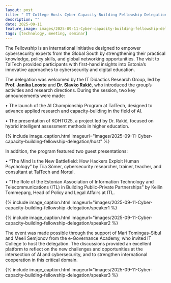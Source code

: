 ```yaml
---
layout: post
title: " IT College Hosts Cyber Capacity-Building Fellowship Delegation from the Global South"
description: ""
date: 2025-09-11
feature_image: images/2025-09-11-Cyber-capacity-building-fellowship-delegation/cover.jpg
tags: [technology, meeting, seminar]
---
```

The Fellowship is an international initiative designed to empower cybersecurity experts from the Global South by strengthening their practical knowledge, policy skills, and global networking opportunities. The visit to TalTech provided participants with first-hand insights into Estonia’s innovative approaches to cybersecurity and digital education.

The delegation was welcomed by the IT Didactics Research Group, led by **Prof. Janika Leoste** and **Dr. Slavko Rakić**, who introduced the group’s activities and research directions. During the session, two key announcements were made:

•	The launch of the AI Championship Program at TalTech, designed to advance applied research and capacity-building in the field of AI.

•	The presentation of KOHTO25, a project led by Dr. Rakić, focused on hybrid intelligent assessment methods in higher education.


<!--more-->

{% include image_caption.html imageurl="images/2025-09-11-Cyber-capacity-building-fellowship-delegation/host" %}

In addition, the program featured two guest presentations:

•	“The Mind Is the New Battlefield: How Hackers Exploit Human Psychology” by Tiia Sõmer, cybersecurity researcher, trainer, teacher, and consultant at TalTech and Nortal.

•	“The Role of the Estonian Association of Information Technology and Telecommunications (ITL) in Building Public-Private Partnerships” by Keilin Tommeparg, Head of Policy and Legal Affairs at ITL.

{% include image_caption.html imageurl="images/2025-09-11-Cyber-capacity-building-fellowship-delegation/speaker1 %}

{% include image_caption.html imageurl="images/2025-09-11-Cyber-capacity-building-fellowship-delegation/speaker2 %}

The event was made possible through the support of Mari Tomingas-Sibul and Meeli Semjonov from the e-Governance Academy, who invited IT College to host the delegation. The discussions provided an excellent platform to reflect on the new challenges and opportunities at the intersection of AI and cybersecurity, and to strengthen international cooperation in this critical domain.

{% include image_caption.html imageurl="images/2025-09-11-Cyber-capacity-building-fellowship-delegation/speaker3 %}










